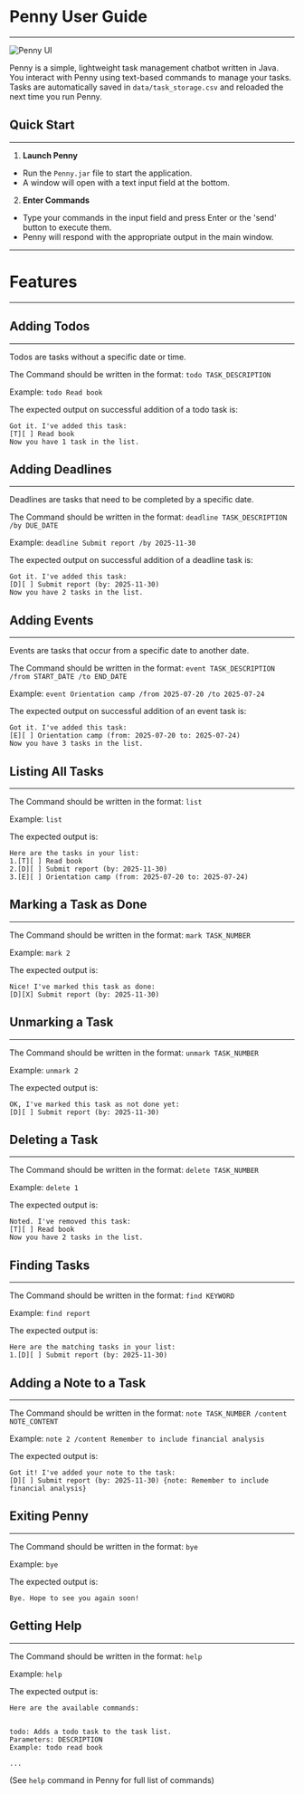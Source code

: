 # Penny User Guide
___

![Penny UI](Ui.png)

Penny is a simple, lightweight task management chatbot written in Java.
You interact with Penny using text-based commands to manage your tasks.
Tasks are automatically saved in `data/task_storage.csv` and reloaded the next time you run Penny.

## Quick Start
___
1. **Launch Penny**
- Run the `Penny.jar` file to start the application.
- A window will open with a text input field at the bottom.

2. **Enter Commands**
- Type your commands in the input field and press Enter or the 'send' button to execute them.
- Penny will respond with the appropriate output in the main window.

___
# Features
___

## Adding Todos
___

Todos are tasks without a specific date or time.

The Command should be written in the format: `todo TASK_DESCRIPTION`

Example: `todo Read book`

The expected output on successful addition of a todo task is:

```
Got it. I've added this task:
[T][ ] Read book
Now you have 1 task in the list.
```

## Adding Deadlines
___
Deadlines are tasks that need to be completed by a specific date.

The Command should be written in the format: `deadline TASK_DESCRIPTION /by DUE_DATE`

Example: `deadline Submit report /by 2025-11-30`

The expected output on successful addition of a deadline task is:

```
Got it. I've added this task:
[D][ ] Submit report (by: 2025-11-30)
Now you have 2 tasks in the list.
```

## Adding Events
___

Events are tasks that occur from a specific date to another date.

The Command should be written in the format: `event TASK_DESCRIPTION /from START_DATE /to END_DATE`

Example: `event Orientation camp /from 2025-07-20 /to 2025-07-24`

The expected output on successful addition of an event task is:

```
Got it. I've added this task:
[E][ ] Orientation camp (from: 2025-07-20 to: 2025-07-24)
Now you have 3 tasks in the list.
```

## Listing All Tasks
___
The Command should be written in the format: `list`

Example: `list`

The expected output is:

```
Here are the tasks in your list:
1.[T][ ] Read book
2.[D][ ] Submit report (by: 2025-11-30)
3.[E][ ] Orientation camp (from: 2025-07-20 to: 2025-07-24)
```

## Marking a Task as Done
___
The Command should be written in the format: `mark TASK_NUMBER`

Example: `mark 2`

The expected output is:

```
Nice! I've marked this task as done:
[D][X] Submit report (by: 2025-11-30)
```

## Unmarking a Task
___
The Command should be written in the format: `unmark TASK_NUMBER`

Example: `unmark 2`

The expected output is:

```
OK, I've marked this task as not done yet:
[D][ ] Submit report (by: 2025-11-30)
```

## Deleting a Task
___
The Command should be written in the format: `delete TASK_NUMBER`

Example: `delete 1`

The expected output is:

```
Noted. I've removed this task:
[T][ ] Read book
Now you have 2 tasks in the list.
```

## Finding Tasks
___
The Command should be written in the format: `find KEYWORD`

Example: `find report`

The expected output is:

```
Here are the matching tasks in your list:
1.[D][ ] Submit report (by: 2025-11-30)
```

## Adding a Note to a Task
___
The Command should be written in the format: `note TASK_NUMBER /content NOTE_CONTENT`

Example: `note 2 /content Remember to include financial analysis`

The expected output is:

```
Got it! I've added your note to the task:
[D][ ] Submit report (by: 2025-11-30) {note: Remember to include financial analysis}
```

## Exiting Penny
___
The Command should be written in the format: `bye`

Example: `bye`

The expected output is:

```
Bye. Hope to see you again soon!
```

## Getting Help
___
The Command should be written in the format: `help`

Example: `help`

The expected output is:

```
Here are the available commands: 


todo: Adds a todo task to the task list.
Parameters: DESCRIPTION
Example: todo read book

...
```
(See `help` command in Penny for full list of commands)